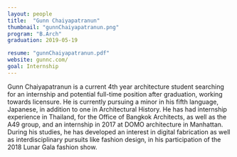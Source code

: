 ```yaml
---
layout: people
title:  "Gunn Chaiyapatranun"
thumbnail: "gunnChaiyapatranun.png"
program: "B.Arch"
graduation: 2019-05-19

resume: "gunnChaiyapatranun.pdf"
website: gunnc.com/
goal: Internship
---
```


Gunn Chaiyapatranun is a current 4th year architecture student searching for an internship and potential full-time position after graduation, working towards licensure. He is currently pursuing a minor in his fifth language, Japanese, in addition to one in Architectural History. He has had internship experience in Thailand, for the Office of Bangkok Architects, as well as the A49 group, and an internship in 2017 at DOMO architecture in Manhattan. During his studies, he has developed an interest in digital fabrication as well as interdisciplinary pursuits like fashion design, in his participation of the 2018 Lunar Gala fashion show.
